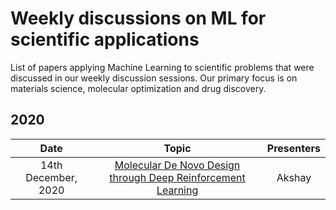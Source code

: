 # Weekly discussions on ML for scientific applications
List of papers applying Machine Learning to scientific problems that were discussed in our weekly discussion sessions. Our primary focus is on materials science, molecular optimization and drug discovery.

## 2020

|       Date       | Topic | Presenters
|:----------------:|:----------------------------------------:|:----------:|
| 14th December, 2020| <a href="https://arxiv.org/abs/1704.07555"> Molecular De Novo Design through Deep Reinforcement Learning </a> | Akshay
